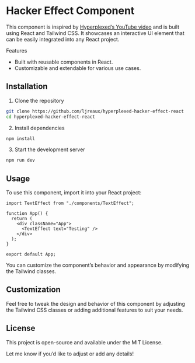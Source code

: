 # Hacker Effect Component

This component is inspired by [Hyperplexed’s YouTube video](https://www.youtube.com/watch?v=W5oawMJaXbU&ab_channel=Hyperplexed) and is built using React and Tailwind CSS. It showcases an interactive UI element that can be easily integrated into any React project.

Features

- Built with reusable components in React.
- Customizable and extendable for various use cases.

## Installation

1. Clone the repository

```bash
git clone https://github.com/ljreaux/hyperplexed-hacker-effect-react
cd hyperplexed-hacker-effect-react
```

2. Install dependencies

```bash
npm install
```

3. Start the development server

```bash
npm run dev
```

## Usage

To use this component, import it into your React project:

```tsx
import TextEffect from "./components/TextEffect";

function App() {
  return (
    <div className="App">
      <TextEffect text="Testing" />
    </div>
  );
}

export default App;
```

You can customize the component’s behavior and appearance by modifying the Tailwind classes.

## Customization

Feel free to tweak the design and behavior of this component by adjusting the Tailwind CSS classes or adding additional features to suit your needs.

## License

This project is open-source and available under the MIT License.

Let me know if you’d like to adjust or add any details!
